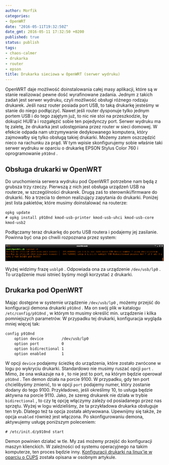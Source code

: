 ```yaml
---
author: Morfik
categories:
- OpenWRT
date: "2016-05-11T19:32:50Z"
date_gmt: 2016-05-11 17:32:50 +0200
published: true
status: publish
tags:
- chaos-calmer
- drukarka
- router
- epson
title: Drukarka sieciowa w OpenWRT (serwer wydruku)
---
```


OpenWRT daje możliwość doinstalowania całej masy aplikacji, które są w stanie realizować pewne dość
wyrafinowane zadania. Jednym z takich zadań jest serwer wydruku, czyli możliwość obsługi różnego
rodzaju drukarek. Jeśli nasz router posiada port USB, to taką drukarkę jesteśmy w stanie do niego
podłączyć. Nawet jeśli router dysponuje tylko jednym portem USB i do tego zajętym już, to nic nie
stoi na przeszkodzie, by dokupić HUB'a i rozgałęzić sobie ten pojedynczy port. Serwer wydruku ma tę
zaletę, że drukarka jest udostępniana przez router w sieci domowej. W efekcie odpada nam
utrzymywanie dedykowanego komputera, który zajmowałby się tylko obsługą takiej drukarki. Możemy
zatem oszczędzić nieco na rachunku za prąd. W tym wpisie skonfigurujemy sobie właśnie taki serwer
wydruku w oparciu o drukarkę EPSON Stylus Color 760 i oprogramowanie `p910nd` .

<!--more-->
## Obsługa drukarki w OpenWRT

Do uruchomienia serwera wydruku pod OpenWRT potrzebne nam będą z grubsza trzy rzeczy. Pierwszą z
nich jest obsługa urządzeń USB na routerze, w szczególności drukarek. Drugą zaś to
sterowniki/firmware do drukarki. No a trzecia to demon realizujący zapytania do drukarki. Poniżej
jest lista pakietów, które musimy doinstalować na routerze:

    opkg update
    # opkg install p910nd kmod-usb-printer kmod-usb-uhci kmod-usb-core kmod-usb2

Podłączamy teraz drukarkę do portu USB routera i podajemy jej zasilanie. Powinna być ona po chwili
rozpoznana przez system:

![](/img/2016/05/1.p910nd-drukarka-sieciowa-serwer-wydruku-openwrt.png#huge)

Wyżej widzimy frazę `usblp0` . Odpowiada ona za urządzenie `/dev/usb/lp0` . To urządzenie musi
istnieć byśmy mogli korzystać z drukarki.

## Drukarka pod OpenWRT

Mając dostępne w systemie urządzenie `/dev/usb/lp0` , możemy przejść do konfiguracji demona drukarki
`p910nd` . Ma on swój plik w katalogu `/etc/config/p910nd` , w którym to musimy określić min.
urządzenie i kilka pomniejszych parametrów. W przypadku tej drukarki, konfiguracja wygląda mniej
więcej tak:

    config p910nd
        option device        /dev/usb/lp0
        option port          0
        option bidirectional 1
        option enabled       1

W opcji `device` podajemy ścieżkę do urządzenia, które zostało zwrócone w logu po wykryciu drukarki.
Standardowo nie musimy ruszać opcji `port` . Mimo, że ona wskazuje na `0` , to nie jest to port, na
którym będzie operował `p910nd` . Ten demon działa na porcie 9100. W przypadku, gdy ten port
chcielibyśmy zmienić, to w opcji `port` podajemy numer, który zostanie dodany do tego 9100.
Przykładowo, jeśli określimy 10, to usługa będzie aktywna na porcie 9110. Jako, że szereg drukarek
nie działa w trybie `bidirectional` , to czy tę opcję włączymy zależy od posiadanego przez nas
sprzętu. Wyżej w logu widzieliśmy, że ta przykładowa drukarka obsługuje ten tryb. Dlatego też ta
opcja została aktywowana. Upewnijmy się także, że opcja `enabled` również jest włączona. Po
skonfigurowaniu demona, aktywujemy usługę poniższym poleceniem:

    # /etc/init.d/p910nd start

Demon powinien działać w tle. My zaś możemy przejść do konfiguracji maszyn klienckich. W zależności
od systemu operacyjnego na takim komputerze, ten proces będzie inny. [Konfiguracji drukarki na
linux'ie w oparciu o CUPS](/post/cups-konfiguracja-drukarki-pod-linuxem/) została
opisana w osobnym artykule.
